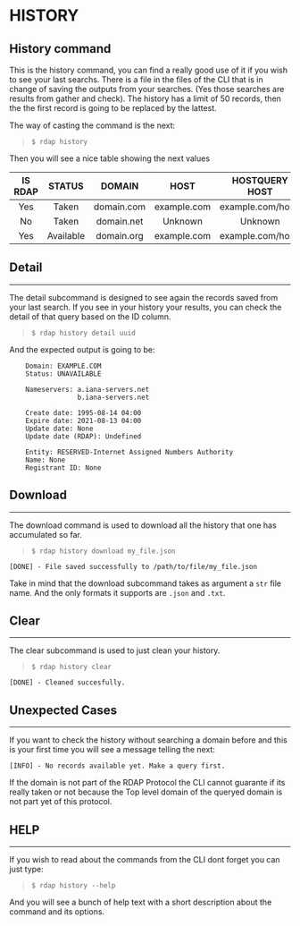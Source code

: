 # HISTORY

## History command
This is the history command, you can find a really good use of it if you wish to see your last searchs.
There is a file in the files of the CLI that is in change of saving the outputs from your searches.  (Yes those searches are results from gather and check).
The history has a limit of 50 records, then the the first record is going to be replaced by the lattest.

The way of casting the command is the next:

> `$ rdap history`

Then you will see a nice table showing the next values

|IS RDAP |  STATUS  | DOMAIN |    HOST    |   HOSTQUERY HOST  |  ID  |TIMESTAMP |
|:-----: |:--------:|:------:|:----------:|:-----------------:|:----:|:--------:|
|Yes     | Taken    |domain.com|example.com | example.com/host/ | uuid | datetime |
|No      | Taken    |domain.net|Unknown     | Unknown           | uuid | datetime |
|Yes     | Available|domain.org|example.com | example.com/host/ | uuid | datetime |

## Detail
--------------------------------------------------------

The detail subcommand is designed to see again the records saved from your last search. If you see in your history your results, you can check the detail of that query based on the ID column.

> `$ rdap history detail uuid`

And the expected output is going to be:

        Domain: EXAMPLE.COM
        Status: UNAVAILABLE

        Nameservers: a.iana-servers.net
                     b.iana-servers.net

        Create date: 1995-08-14 04:00
        Expire date: 2021-08-13 04:00
        Update date: None
        Update date (RDAP): Undefined

        Entity: RESERVED-Internet Assigned Numbers Authority
        Name: None
        Registrant ID: None


## Download
--------------------------------------------------------

The download command is used to download all the history that one has accumulated so far.

> `$ rdap history download my_file.json`

    [DONE] - File saved successfully to /path/to/file/my_file.json

Take in mind that the download subcommand takes as argument a `str` file name. And the only formats it supports are `.json` and `.txt`.


## Clear
--------------------------------------------------------

The clear subcommand is used to just clean your history.

> `$ rdap history clear`

    [DONE] - Cleaned succesfully.


## Unexpected Cases
--------------------------------------------------------

If you want to check the history without searching a domain before and this is your first time you will see a message telling the next:

    [INFO] - No records available yet. Make a query first.


If the domain is not part of the RDAP Protocol the CLI cannot guarante if its really taken or not because the Top level domain of the queryed domain is not part yet of this protocol.


## HELP
--------------------------------------------------------
If you wish to read about the commands from the CLI dont forget you can just type:

> `$ rdap history --help`

And you will see a bunch of help text with a short description about the command and its options.
